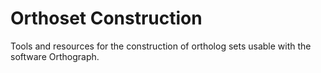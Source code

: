 # Orthoset Construction
Tools and resources for the construction of ortholog sets usable with the software Orthograph.
